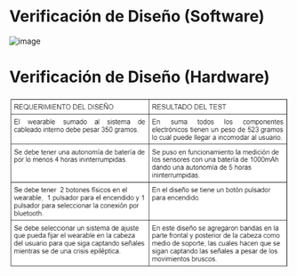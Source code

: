 # Verificación de Diseño (Software)
![image](https://github.com/JosephOviedo/Proyecto_de_Funbio/assets/143360320/fd0fc83f-fa4c-44a5-888c-794910735db7)

# Verificación de Diseño (Hardware)
![image](https://github.com/JosephOviedo/Proyecto_de_Funbio/blob/main/Imagenes/Captura%20de%20pantalla%202023-11-22%20130842.png)
